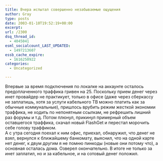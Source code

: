 ```yaml
---
title: Вчера испытал совершенно незабываемые ощущения
author: Gray
type: posts
date: 2003-01-10T19:52:19+00:00
excerpt:
url: /2300
dsq_thread_id:
  - 4045041
esml_socialcount_LAST_UPDATED:
  - 1497213607
essb_cache_expire:
  - 1616250922
categories:
  - Uncategorized

---
```








Впервые за время подключения по локалке на аккаунте осталось предоплаченного траффика гривен на 25. Поскольку прием денег через инет провайдер не практикует, только в офисе (даже через сберкассу не заплатишь, хотя за услуги кабельного ТВ можно платить как за обычные коммунальные), пришлось врубить режим жесткой экономии траффика, не ходить по непонятным ссылкам, не рефрешить лишний раз форумы и т.д. Потом плюнул, прикинул примерный объем оставшегося траффика, скачал новый FlashGet и перестал морочить себе голову траффиком.  
А с утра сегодня поехал к ним офис, приехал, обнаружил, что денег не взял, вернулся к ближайшему банкомату, выяснил, что на одной карте нет денег, к двум другим я не помню пинкоды (новые они потому что), а основная осталась дома. Озверел окончательно. В итоге не только за инет заплатил, но и за кабельное, и на сотовый денег положил.